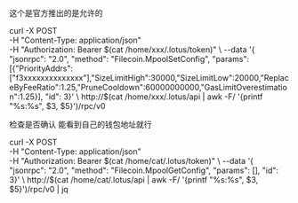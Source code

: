 这个是官方推出的是允许的 


curl -X POST \
     -H "Content-Type: application/json" \
     -H "Authorization: Bearer $(cat /home/xxx/.lotus/token)" \
     --data '{ "jsonrpc": "2.0", "method": "Filecoin.MpoolSetConfig", "params": [{"PriorityAddrs":["f3xxxxxxxxxxxxxx"],"SizeLimitHigh":30000,"SizeLimitLow":20000,"ReplaceByFeeRatio":1.25,"PruneCooldown":60000000000,"GasLimitOverestimation":1.25}], "id": 3}' \
     http://$(cat /home/xxx/.lotus/api | awk -F\/ '{printf "%s:%s", $3, $5}')/rpc/v0
     
     
 检查是否确认 能看到自己的钱包地址就行
 
 curl -X POST \
     -H "Content-Type: application/json" \
     -H "Authorization: Bearer $(cat /home/cat/.lotus/token)" \
     --data '{ "jsonrpc": "2.0", "method": "Filecoin.MpoolGetConfig", "params": [], "id": 3}' \
     http://$(cat /home/cat/.lotus/api | awk -F\/ '{printf "%s:%s", $3, $5}')/rpc/v0 | jq
